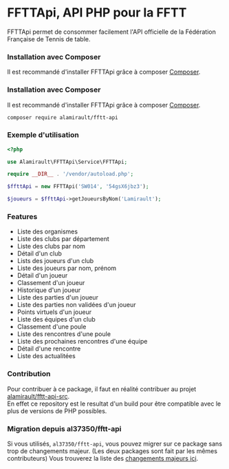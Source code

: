 # FFTTApi, API PHP pour la FFTT

FFTTApi permet de consommer facilement l'API officielle de la Fédération Française de Tennis de table.

### Installation avec Composer

Il est recommandé d'installer FFTTApi grâce à composer
[Composer](http://getcomposer.org).

### Installation avec Composer


Il est recommandé d'installer FFTTApi grâce à composer
[Composer](http://getcomposer.org).

```bash
composer require alamirault/fftt-api
```

### Exemple d'utilisation

```php
<?php

use Alamirault\FFTTApi\Service\FFTTApi;

require __DIR__ . '/vendor/autoload.php';

$ffttApi = new FFTTApi('SW014', '54gsX6jbz3');

$joueurs = $ffttApi->getJoueursByNom('Lamirault');

```

### Features

- Liste des organismes
- Liste des clubs par département
- Liste des clubs par nom
- Détail d'un club
- Lists des joueurs d'un club
- Liste des joueurs par nom, prénom
- Détail d'un joueur
- Classement d'un joueur
- Historique d'un joueur
- Liste des parties d'un joueur
- Liste des parties non validées d'un joueur
- Points virtuels d'un joueur
- Liste des équipes d'un club
- Classement d'une poule
- Liste des rencontres d'une poule
- Liste des prochaines rencontres d'une équipe
- Détail d'une rencontre
- Liste des actualitées

### Contribution

Pour contribuer à ce package, il faut en réalité contribuer au projet [alamirault/fftt-api-src](https://github.com/alamirault/fftt-api-src).  
En effet ce repository est le resultat d'un build pour être compatible avec le plus de versions de PHP possibles.

### Migration depuis al37350/fftt-api

Si vous utilisés, `al37350/fftt-api`, vous pouvez migrer sur ce package sans trop de changements majeur. (Les deux packages sont fait par les mêmes contributeurs)
Vous trouverez la liste des [changements majeurs ici](UPGRADING_FROM_AL37350.md).  
